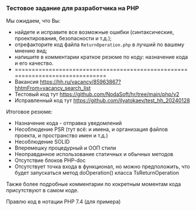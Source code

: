 ### Тестовое задание для разработчика на PHP
Мы ожидаем, что Вы:
* найдете и исправите все возможные ошибки (синтаксические, проектирования, безопасности и т.д.);
* отрефакторите код файла `ReturnOperation.php` в лучший по вашему мнению вид;
* напишите в комментарии краткое резюме по коду: назначение кода и его качество.
* ==============================================================================
* Вакансия https://hh.ru/vacancy/85963867?hhtmFrom=vacancy_search_list
* Тестовый код тут https://github.com/NodaSoft/hr/tree/main/php/v2
* Исправленный код тут https://github.com/ilyatokaev/test_hh_20240128

Итоговое резюме:
- Назначение кода - отправка уведомлений
- Несоблюдение PSR (тут всё: и имена, и организация файлов проекта, и пространство имен и т.д.)
- Несоблюдение SOLID
- Вперемешку процедурный и ООП стили
- Неоправданное использование статичных и обычных методов
- Отсутствие блоков PHP-doc
- Отсутствует точка входа в функционал, но можно предположить, что будет запускаться метод doOperation() класса TsReturnOperation

Также более подробные комментарии по кокретным моментам кода присутствуют в самом коде.

Правлю код в нотации PHP 7.4 (для примера)
